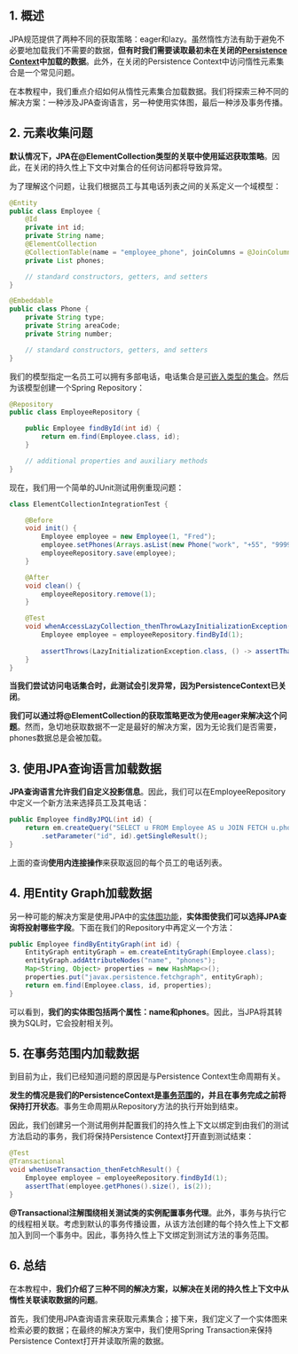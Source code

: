 ## 1. 概述

JPA规范提供了两种不同的获取策略：eager和lazy。虽然惰性方法有助于避免不必要地加载我们不需要的数据，**但有时我们需要读取最初未在关闭的[Persistence Context]()中加载的数据**。此外，在关闭的Persistence Context中访问惰性元素集合是一个常见问题。

在本教程中，我们重点介绍如何从惰性元素集合加载数据。我们将探索三种不同的解决方案：一种涉及JPA查询语言，另一种使用实体图，最后一种涉及事务传播。

## 2. 元素收集问题

**默认情况下，JPA在@ElementCollection类型的关联中使用延迟获取策略**。因此，在关闭的持久性上下文中对集合的任何访问都将导致异常。

为了理解这个问题，让我们根据员工与其电话列表之间的关系定义一个域模型：

```java
@Entity
public class Employee {
    @Id
    private int id;
    private String name;
    @ElementCollection
    @CollectionTable(name = "employee_phone", joinColumns = @JoinColumn(name = "employee_id"))
    private List phones;

    // standard constructors, getters, and setters
}

@Embeddable
public class Phone {
    private String type;
    private String areaCode;
    private String number;

    // standard constructors, getters, and setters
}
```

我们的模型指定一名员工可以拥有多部电话，电话集合是[可嵌入类型的集合]()。然后为该模型创建一个Spring Repository：

```java
@Repository
public class EmployeeRepository {

    public Employee findById(int id) {
        return em.find(Employee.class, id);
    }

    // additional properties and auxiliary methods
}
```

现在，我们用一个简单的JUnit测试用例重现问题：

```java
class ElementCollectionIntegrationTest {

    @Before
    void init() {
        Employee employee = new Employee(1, "Fred");
        employee.setPhones(Arrays.asList(new Phone("work", "+55", "99999-9999"), new Phone("home", "+55", "98888-8888")));
        employeeRepository.save(employee);
    }

    @After
    void clean() {
        employeeRepository.remove(1);
    }

    @Test
    void whenAccessLazyCollection_thenThrowLazyInitializationException() {
        Employee employee = employeeRepository.findById(1);
        
        assertThrows(LazyInitializationException.class, () -> assertThat(employee.getPhones().size(), is(2)));
    }
}
```

**当我们尝试访问电话集合时，此测试会引发异常，因为PersistenceContext已关闭**。

**我们可以通过将@ElementCollection的获取策略更改为使用eager来解决这个问题**。然而，急切地获取数据不一定是最好的解决方案，因为无论我们是否需要，phones数据总是会被加载。

## 3. 使用JPA查询语言加载数据

**JPA查询语言允许我们自定义投影信息**。因此，我们可以在EmployeeRepository中定义一个新方法来选择员工及其电话：

```java
public Employee findByJPQL(int id) {
    return em.createQuery("SELECT u FROM Employee AS u JOIN FETCH u.phones WHERE u.id=:id", Employee.class)
        .setParameter("id", id).getSingleResult();
}
```

上面的查询**使用内连接操作**来获取返回的每个员工的电话列表。

## 4. 用Entity Graph加载数据

另一种可能的解决方案是使用JPA中的[实体图功能]()，**实体图使我们可以选择JPA查询将投射哪些字段**。下面在我们的Repository中再定义一个方法：

```java
public Employee findByEntityGraph(int id) {
    EntityGraph entityGraph = em.createEntityGraph(Employee.class);
    entityGraph.addAttributeNodes("name", "phones");
    Map<String, Object> properties = new HashMap<>();
    properties.put("javax.persistence.fetchgraph", entityGraph);
    return em.find(Employee.class, id, properties);
}
```

可以看到，**我们的实体图包括两个属性：name和phones**。因此，当JPA将其转换为SQL时，它会投射相关列。

## 5. 在事务范围内加载数据

到目前为止，我们已经知道问题的原因是与Persistence Context生命周期有关。

**发生的情况是我们的PersistenceContext是[事务范围]()的，并且在事务完成之前将保持打开状态**。事务生命周期从Repository方法的执行开始到结束。

因此，我们创建另一个测试用例并配置我们的持久性上下文以绑定到由我们的测试方法启动的事务，我们将保持Persistence Context打开直到测试结束：

```java
@Test
@Transactional
void whenUseTransaction_thenFetchResult() {
    Employee employee = employeeRepository.findById(1);
    assertThat(employee.getPhones().size(), is(2));
}

```

**@Transactional注解围绕相关测试类的实例配置事务代理**。此外，事务与执行它的线程相关联。考虑到默认的事务传播设置，从该方法创建的每个持久性上下文都加入到同一个事务中。因此，事务持久性上下文绑定到测试方法的事务范围。

## 6. 总结

在本教程中，**我们介绍了三种不同的解决方案，以解决在关闭的持久性上下文中从惰性关联读取数据的问题**。

首先，我们使用JPA查询语言来获取元素集合；接下来，我们定义了一个实体图来检索必要的数据；在最终的解决方案中，我们使用Spring Transaction来保持Persistence Context打开并读取所需的数据。